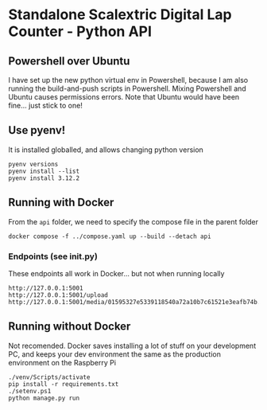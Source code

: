 # Standalone Scalextric Digital Lap Counter - Python API

## Powershell over Ubuntu

I have set up the new python virtual env in Powershell, because I am also running the build-and-push
scripts in Powershell. Mixing Powershell and Ubuntu causes permissions errors.
Note that Ubuntu would have been fine... just stick to one!

## Use pyenv!

It is installed globalled, and allows changing python version
 ```
pyenv versions
pyenv install --list
pyenv install 3.12.2
 ```

## Running with Docker


From the ```api``` folder, we need to specify the compose file in the parent folder
```
docker compose -f ../compose.yaml up --build --detach api
```


### Endpoints (see __init__.py)

These endpoints all work in Docker... but not when running locally
```
http://127.0.0.1:5001
http://127.0.0.1:5001/upload
http://127.0.0.1:5001/media/01595327e5339118540a72a10b7c61521e3eafb74b.jpg
```


 ## Running without Docker

Not recomended. Docker saves installing a lot of stuff on your development PC, and 
keeps your dev environment the same as the production environment on the 
Raspberry Pi

```
./venv/Scripts/activate
pip install -r requirements.txt
./setenv.ps1
python manage.py run
```